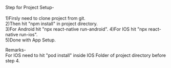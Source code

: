 Step for Project Setup-<br />
<br />
1)Firsly need to clone project from git.<br />
2)Then hit "npm install" in project directory.<br />
3)For Android hit "npx react-native run-android".
4)For IOS hit "npx react-native run-ios".<br />
5)Done with App Setup.<br />

Remarks-<br />
For IOS need to hit "pod install" inside IOS Folder of project directory before step 4.
